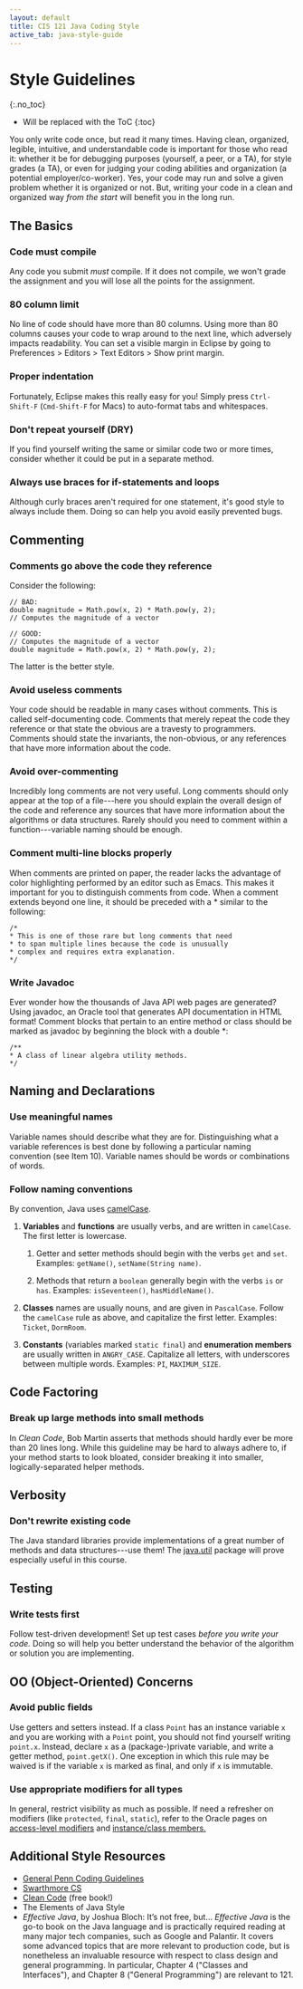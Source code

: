 ```yaml
---
layout: default
title: CIS 121 Java Coding Style
active_tab: java-style-guide
---
```


Style Guidelines
================
{:.no_toc}

* Will be replaced with the ToC
{:toc}

You only write code once, but read it many times. Having clean, organized,
legible, intuitive, and understandable code is important for those who read it:
whether it be for debugging purposes (yourself, a peer, or a TA), for style
grades (a TA), or even for judging your coding abilities and organization (a
potential employer/co-worker). Yes, your code may run and solve a given problem
whether it is organized or not. But, writing your code in a clean and organized
way *from the start* will benefit you in the long run.


The Basics
----------

### Code must compile

Any code you submit *must* compile. If it does not compile, we won't grade the
assignment and you will lose all the points for the assignment.

### 80 column limit

No line of code should have more than 80 columns. Using more than 80 columns
causes your code to wrap around to the next line, which adversely impacts
readability. You can set a visible margin in Eclipse by going to Preferences \>
Editors \> Text Editors \> Show print margin.

### Proper indentation

Fortunately, Eclipse makes this really easy for you! Simply press `Ctrl-Shift-F`
(`Cmd-Shift-F` for Macs) to auto-format tabs and whitespaces.

### Don't repeat yourself (DRY)

If you find yourself writing the same or similar code two or more times,
consider whether it could be put in a separate method.

### Always use braces for if-statements and loops

Although curly braces aren't required for one statement, it's good style to
always include them. Doing so can help you avoid easily prevented bugs.

Commenting
----------

### Comments go above the code they reference

Consider the following:

    // BAD:
    double magnitude = Math.pow(x, 2) * Math.pow(y, 2);
    // Computes the magnitude of a vector

    // GOOD:
    // Computes the magnitude of a vector
    double magnitude = Math.pow(x, 2) * Math.pow(y, 2);


The latter is the better style.

### Avoid useless comments

Your code should be readable in many cases without comments. This is called
self-documenting code. Comments that merely repeat the code they reference or
that state the obvious are a travesty to programmers. Comments should state the
invariants, the non-obvious, or any references that have more information about
the code.

### Avoid over-commenting

Incredibly long comments are not very useful. Long comments should only appear
at the top of a file---here you should explain the overall design
of the code and reference any sources that have more information about the
algorithms or data structures. Rarely should you need to comment within a
function---variable naming should be enough.

### Comment multi-line blocks properly

When comments are printed on paper, the reader lacks the advantage of color
highlighting performed by an editor such as Emacs. This makes it important for
you to distinguish comments from code. When a comment extends beyond one line,
it should be preceded with a \* similar to the following:

    /*
    * This is one of those rare but long comments that need
    * to span multiple lines because the code is unusually
    * complex and requires extra explanation.
    */


### Write Javadoc

Ever wonder how the thousands of Java API web pages
are generated? Using javadoc, an Oracle tool that generates API
documentation in HTML format! Comment blocks that pertain to an
entire method or class should be marked as javadoc by beginning the
block with a double \*:

    /**
    * A class of linear algebra utility methods.
    */


Naming and Declarations
-----------------------

### Use meaningful names

Variable names should describe what they are for. Distinguishing what a variable
references is best done by following a particular naming convention (see Item
10). Variable names should be words or combinations of words.

### Follow naming conventions

By convention, Java uses [camelCase](http://en.wikipedia.org/wiki/CamelCase).

1.  **Variables** and **functions** are usually verbs, and are written in
    `camelCase`. The first letter is lowercase.

    1.  Getter and setter methods should begin with the verbs `get`
        and `set`. Examples: `getName()`, `setName(String name)`.

    2.  Methods that return a `boolean` generally begin with the verbs
        `is` or `has`. Examples: `isSeventeen()`, `hasMiddleName()`.

2.  **Classes** names are usually nouns, and are given in `PascalCase`. Follow
    the `camelCase` rule as above, and capitalize the first letter. Examples:
    `Ticket`, `DormRoom`.

3.  **Constants** (variables marked `static final`) and **enumeration members**
    are usually written in `ANGRY_CASE`. Capitalize all letters, with
    underscores between multiple words. Examples: `PI`, `MAXIMUM_SIZE`.


Code Factoring
--------------

### Break up large methods into small methods

In _Clean Code_, Bob Martin asserts that methods should hardly ever be more than
20 lines long. While this guideline may be hard to always adhere to, if your
method starts to look bloated, consider breaking it into smaller,
logically-separated helper methods.


Verbosity
---------

### Don't rewrite existing code

The Java standard libraries provide implementations of a great number of methods
and data structures---use them! The
[java.util](https://docs.oracle.com/javase/8/docs/api/java/util/package-summary.html)
package will prove especially useful in this course.


Testing
-------

### Write tests first

Follow test-driven development! Set up test cases *before you write your code.*
Doing so will help you better understand the behavior of the algorithm or
solution you are implementing.


OO (Object-Oriented) Concerns
-----------------------------

### Avoid public fields

Use getters and setters instead. If a class `Point` has an instance variable `x`
and you are working with a `Point` point, you should not find yourself writing
`point.x`. Instead, declare `x` as a (package-)private variable, and write a
getter method, `point.getX()`. One exception in which this rule may be waived is
if the variable `x` is marked as final, and only if `x` is immutable.

### Use appropriate modifiers for all types

In general, restrict visibility as much as possible. If need a refresher on
modifiers (like `protected`, `final`, `static`), refer to the Oracle pages on
[access-level
modifiers](http://docs.oracle.com/javase/tutorial/java/javaOO/accesscontrol.html)
and [instance/class
members.](http://docs.oracle.com/javase/tutorial/java/javaOO/classvars.html)


Additional Style Resources
--------------------------

-   [General Penn Coding
    Guidelines](http://www.cis.upenn.edu/~cis1xx/resources/codingStyleGuidelines.html)
-   [Swarthmore
    CS](http://www.cs.swarthmore.edu/~newhall/unixhelp/javacodestyle.html)
-   [Clean
    Code](http://www.e-reading-lib.com/bookreader.php/134601/Martin_-_Clean_Code_-_A_Handbook_of_Agile_Software_Craftsmanship.pdf)
    (free book!)
-   The Elements of Java Style
-   _Effective Java_, by Joshua Bloch: It’s not free, but… _Effective Java_
    is the go-to book on the Java language and is practically required
    reading at many major tech companies, such as Google and Palantir.
    It covers some advanced topics that are more relevant to production
    code, but is nonetheless an invaluable resource with respect to
    class design and general programming. In particular, Chapter 4
    ("Classes and Interfaces"), and Chapter 8 ("General Programming") are relevant
    to 121.
